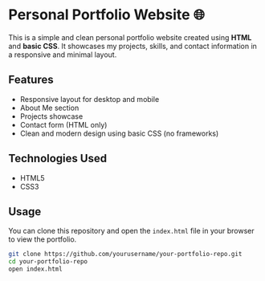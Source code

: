 # Personal Portfolio Website 🌐

This is a simple and clean personal portfolio website created using **HTML** and **basic CSS**. It showcases my projects, skills, and contact information in a responsive and minimal layout.

## Features
- Responsive layout for desktop and mobile
- About Me section
- Projects showcase
- Contact form (HTML only)
- Clean and modern design using basic CSS (no frameworks)

## Technologies Used
- HTML5
- CSS3

## Usage
You can clone this repository and open the `index.html` file in your browser to view the portfolio.

```bash
git clone https://github.com/yourusername/your-portfolio-repo.git
cd your-portfolio-repo
open index.html

